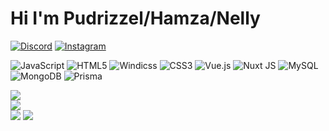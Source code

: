 # Hi I'm Pudrizzel/Hamza/Nelly

[![Discord](https://img.shields.io/badge/Discord-%237289DA.svg?logo=discord&logoColor=white)](https://discord.gg/https://discord/users/1347530331422461993) [![Instagram](https://img.shields.io/badge/Instagram-%23E4405F.svg?logo=Instagram&logoColor=white)](https://instagram.com/https://instagram.com/korbilayim) 


![JavaScript](https://img.shields.io/badge/javascript-%23323330.svg?style=for-the-badge&logo=javascript&logoColor=%23F7DF1E) ![HTML5](https://img.shields.io/badge/html5-%23E34F26.svg?style=for-the-badge&logo=html5&logoColor=white) ![Windicss](https://img.shields.io/badge/windicss-48B0F1.svg?style=for-the-badge&logo=windi-css&logoColor=white) ![CSS3](https://img.shields.io/badge/css3-%231572B6.svg?style=for-the-badge&logo=css3&logoColor=white) ![Vue.js](https://img.shields.io/badge/vue.js-%2335495e.svg?style=for-the-badge&logo=vuedotjs&logoColor=%234FC08D) ![Nuxt JS](https://img.shields.io/badge/Nuxt-002E3B?style=for-the-badge&logo=nuxt.js&logoColor=#00DC82) ![MySQL](https://img.shields.io/badge/mysql-4479A1.svg?style=for-the-badge&logo=mysql&logoColor=white) ![MongoDB](https://img.shields.io/badge/MongoDB-%234ea94b.svg?style=for-the-badge&logo=mongodb&logoColor=white) ![Prisma](https://img.shields.io/badge/Prisma-3982CE?style=for-the-badge&logo=Prisma&logoColor=white)

![](https://github-readme-stats.vercel.app/api?username=thepudrizzel&theme=transparent&hide_border=false&include_all_commits=true&count_private=true)<br/>
![](https://nirzak-streak-stats.vercel.app/?user=thepudrizzel&theme=transparent&hide_border=false)<br/>
![](https://github-readme-stats.vercel.app/api/top-langs/?username=thepudrizzel&theme=transparent&hide_border=false&include_all_commits=true&count_private=true&layout=compact)
<img src="https://komarev.com/ghpvc/?username=pudrizzel"><br/>
<!-- Proudly created with GPRM ( https://gprm.itsvg.in ) -->
